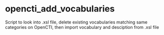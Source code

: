 # opencti_add_vocabularies
Script to look into .xsl file, 
delete existing vocabularies matching same categories on OpenCTI, 
then import vocabulary and desciption from .xsl file


